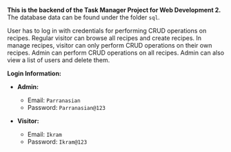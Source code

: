 

**This is the backend of the Task Manager Project for Web Development 2.** The database data can be found under the folder `sql`.

User has to log in with credentials for performing CRUD operations on recipes.
Regular visitor can browse all recipes and create recipes.
In manage recipes, visitor can only perform CRUD operations on their own recipes. 
Admin can perform CRUD operations on all recipes.
Admin can also view a list of users and delete them.

**Login Information:**

- **Admin:**
  - Email: `Parranasian`
  - Password: `Parranasian@123`

- **Visitor:**
  - Email: `Ikram`
  - Password: `Ikram@123`

